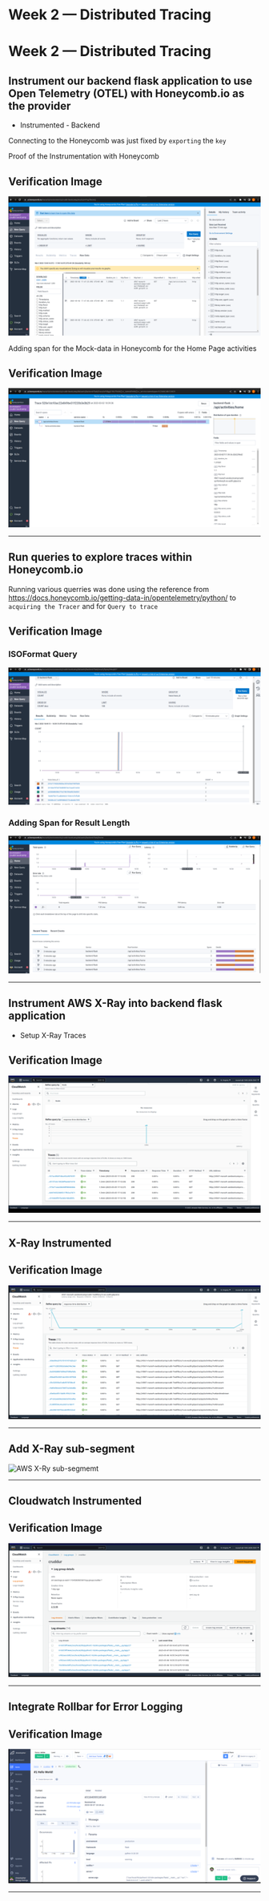 # Week 2 — Distributed Tracing

# Week 2 — Distributed Tracing

## Instrument our backend flask application to use Open Telemetry (OTEL) with Honeycomb.io as the provider
- Instrumented - Backend 
 
Connecting to the Honeycomb was just fixed by `exporting` the `key`

Proof of the Instrumentation with Honeycomb 
## Verification Image

![Instrumntation](assests/honeycomb-receiving.png)


Adding span for the Mock-data in Honeycomb for the Home Page activities 
## Verification Image

![home-activities-mock-data](assests/honeycomb-mockdata.png)


<hr>

## Run queries to explore traces within Honeycomb.io

Running various querries was done using the reference from https://docs.honeycomb.io/getting-data-in/opentelemetry/python/ to `acquiring the Tracer` and for `Query to trace` 


## Verification Image
### ISOFormat Query
![Query](assests/query1.png)


### Adding Span for Result Length 
![Query ](assests/query2.png)


<hr>

## Instrument AWS X-Ray into backend flask application

- Setup X-Ray Traces 

## Verification Image
![Setup X-Ray-Traces ](assests/xray1.png)

<hr>


## X-Ray Instrumented

## Verification Image
![AWS X-Ry INstrumented ](assests/xray2.png)

<hr>

## Add X-Ray sub-segment
![AWS X-Ry sub-segmemt](assests/xray-subsegmemt.png)


<hr>

## Cloudwatch Instrumented
## Verification Image
![AWS Cloudwatch Log ](assests/cloudwatch-logs.png)
<hr>


## Integrate Rollbar for Error Logging


## Verification Image
![Rollbar Integration2 ](assests/rollbar.png)


<hr>
